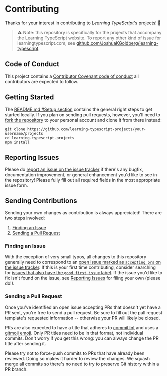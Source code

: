 # Contributing

Thanks for your interest in contributing to _Learning TypeScript_'s projects! 💖

> ⚠ Note: this repository is specifically for the projects that accompany the Learning TypeScript website.
> To report any other kind of issue for learningtypescript.com, see [github.com/JoshuaKGoldberg/learning-typescript](https://www.github.com/JoshuaKGoldberg/learning-typescript).

## Code of Conduct

This project contains a [Contributor Covenant code of conduct](./CODE_OF_CONDUCT.md) all contributors are expected to follow.

## Getting Started

The [README.md #Setup section](../README.md#setup) contains the general right steps to get started locally.
If you plan on sending pull requests, however, you'll need to [fork the repository](https://docs.github.com/en/get-started/quickstart/fork-a-repo) to your personal account and clone it from there instead:

```shell
git clone https://github.com/learning-typescript-projects/your-username/projects
cd learning-typescript-projects
npm install
```

## Reporting Issues

Please do [report an issue on the issue tracker](https://github.com/LearningTypeScript/projects/issues/new/choose) if there's any bugfix, documentation improvement, or general enhancement you'd like to see in the repository!
Please fully fill out all required fields in the most appropriate issue form.

## Sending Contributions

Sending your own changes as contribution is always appreciated!
There are two steps involved:

1. [Finding an Issue](#finding-an-issue)
2. [Sending a Pull Request](#sending-a-pull-request)

### Finding an Issue

With the exception of very small typos, all changes to this repository generally need to correspond to an [open issue marked as `accepting prs` on the issue tracker](https://github.com/LearningTypeScript/projects/issues?q=is%3Aopen+is%3Aissue+label%3A%22accepting+prs%22).
If this is your first time contributing, consider searching for [issues that also have the `good first issue` label](https://github.com/LearningTypeScript/projects/issues?q=is%3Aopen+is%3Aissue+label%3A%22accepting+prs%22+label%3A%22good+first+issue%22).
If the issue you'd like to fix isn't found on the issue, see [Reporting Issues](#reporting-issues) for filing your own (please do!).

### Sending a Pull Request

Once you've identified an open issue accepting PRs that doesn't yet have a PR sent, you're free to send a pull request.
Be sure to fill out the pull request template's requested information -- otherwise your PR will likely be closed.

PRs are also expected to have a title that adheres to [commitlint](https://github.com/conventional-changelog/commitlint) and uses a [gitmoji emoji](https://gitmoji.dev).
Only PR titles need to be in that format, not individual commits.
Don't worry if you get this wrong: you can always change the PR title after sending it.

Please try not to force-push commits to PRs that have already been reviewed.
Doing so makes it harder to review the changes.
We squash merge all commits so there's no need to try to preserve Git history within a PR branch.
